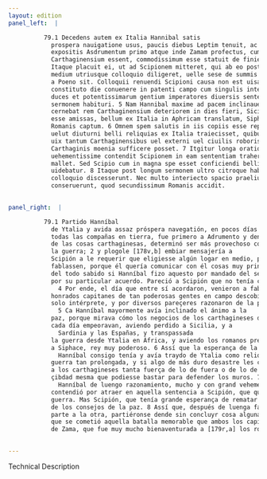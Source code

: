 ```yaml
---
layout: edition
panel_left:  |

          79.1 Decedens autem ex Italia Hannibal satis
            prospera nauigatione usus, paucis diebus Leptim tenuit, ac omnibus copiis in terram
            expositis Asdrumentum primo atque inde Zamam profectus, cum cognouisset quo statu res
            Carthaginensium essent, commodissimum esse statuit de finiendo bello consilium inire. 2
            Itaque placuit ei, ut ad Scipionem mitteret, qui ab eo postularent, ut aliquem locum
            medium utriusque colloquio diligeret, uelle sese de summis rebus cum [119r] eo agere. 3 Nec satis constat utrum iussu senatus an priuato consilio id factum
            a Poeno sit. Colloquii renuendi Scipioni causa non est uisa. 4 Quamobrem
            constituto die conuenere in patenti campo cum singulis interpretibus duo celeberrimi
            duces et potentissimarum gentium imperatores diuersis sententiis de pace et bello
            sermonem habituri. 5 Nam Hannibal maxime ad pacem inclinauerat animum, quod
            cernebat rem Carthaginensium deteriorem in dies fieri, Siciliam Sardiniam Hispanias iam
            esse amissas, bellum ex Italia in Aphricam translatum, Siphacem potentissimum regem a
            Romanis captum. 6 Omnem spem salutis in iis copiis esse repositam, quas ipse
            uelut diuturni belli reliquias ex Italia traiecisset, quibus siquid durius contingeret,
            uix tantum Carthaginensibus uel externi uel ciuilis roboris superesse, ut ad tuenda
            Carthaginis moenia sufficere posset. 7 Itgitur longa oratione usus
            uehementissime contendit Scipionem in eam sententiam trahere, ut pacem quam bellum
            mallet. Sed Scipio cum in magna spe esset conficiendi belli, a pacis consiliis abhorrere
            uidebatur. 8 Itaque post longum sermonem ultro citroque habitum re infecta ex
            colloquio discesserunt. Nec multo interiecto spacio praelium illud memorabile apud Zamam
            conseruerunt, quod secundissimum Romanis accidit.
        

panel_right:  |

          79.1 Partido Hanníbal
            de Ytalia y avida assaz próspera navegatión, en pocos días arribó a Lepti, y, puestas
            todas las compañas en tierra, fue primero a Adrumento y dende a Zama. Y sabido el estado
            de las cosas carthaginesas, determinó ser más provechoso començar acuerdo de dar fin a
            la guerra; 2 y plogole [178v,b] embiar mensajería a
            Scipión a le requerir que eligiesse algún logar en medio, para que entre ellos
            fablassen, porque él quería comunicar con él cosas muy principales. 3 No es
            del todo sabido si Hanníbal fizo aquesto por mandado del senado o
            por su particular acuerdo. Pareció a Scipión que no tenía causa para refutar la fabla.
              4 Por ende, el día que entre sí acordaron, venieron a fablar los tan
            honrados capitanes de tan poderosas gentes en campo descobierto cada uno d’ellos con un
            solo intérprete, y por diversos pareçeres razonaron de la paz y de la guerra.
              5 Ca Hanníbal mayormente avía inclinado el ánimo a la
            paz, porque mirava cómo los negocios de los carthagineses de
            cada día empeoravan, aviendo perdido a Sicilia, y a
              Sardinia y las Españas, y transpassada
            la guerra desde Ytalia en África, y aviendo los romanos prendido
            a Siphace, rey muy poderoso. 6 Assí que la esperança de la salud de los carthagineses toda estava puesta en aquellas compañas que
              Hanníbal consigo tenía y avía traydo de Ytalia como reliquias de
            guerra tan prolongada, y si algo de más duro desastre les conteciesse, apenas remaneçía
            a los carthagineses tanta fuerça de lo de fuera o de lo de la
            çibdad mesma que podiesse bastar para defender los muros. 7 Por ende, usando
              Hanníbal de luengo razonamiento, mucho y con grand vehemencia
            contendió por atraer en aquella sentencia a Scipión, que quesiesse más la paz que la
            guerra. Mas Scipión, que tenía grande esperança de rematar la guerra, mostró desviarse
            de los consejos de la paz. 8 Assí que, después de luenga fabla de la una
            parte a la otra, partiéronse dende sin concluyr cosa alguna. Y no passó grand espaçio
            que se cometió aquella batalla memorable que ambos los capitanes entre sí ovieron çerca
            de Zama, que fue muy mucho bienaventurada a [179r,a] los romanos.
        

---
```


 Technical Description 